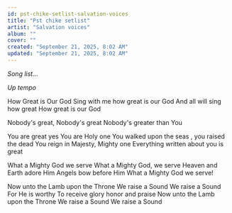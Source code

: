 ```yaml
---
id: pst-chike-setlist-salvation-voices
title: "Pst chike setlist"
artist: "Salvation voices"
album: ""
cover: ""
created: "September 21, 2025, 8:02 AM"
updated: "September 21, 2025, 8:02 AM"
---
```


*Song list...* 


 *Up tempo* 

How Great is Our God 
Sing with me how great is our God 
And all will sing how great 
How great is our God 

Nobody's great, Nobody's great 
Nobody's greater than You

You are great yes You are 
Holy one 
You walked upon the seas , you raised the dead 
You reign in Majesty, Mighty one 
Everything written about you is great

What a Mighty God we serve 
What a Mighty God, we serve
Heaven and Earth adore Him 
Angels bow before Him 
What a Mighty God we serve! 

Now unto the Lamb upon the Throne 
We raise a Sound We raise a Sound
For He is worthy 
To receive glory honor and praise 
Now unto the Lamb upon the Throne 
We raise a Sound We raise a Sound